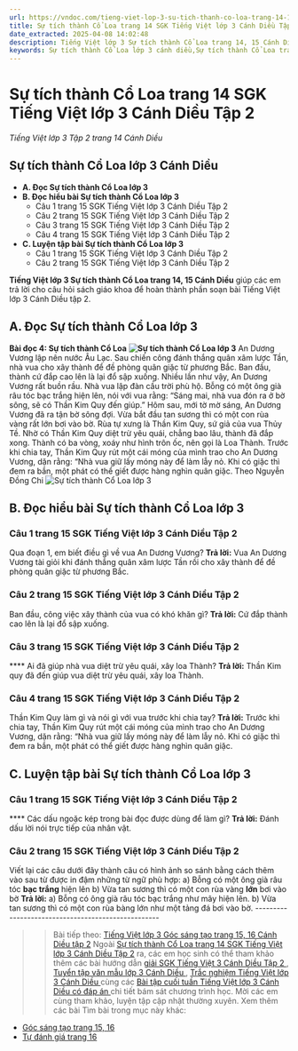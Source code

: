 ```yaml
---
url: https://vndoc.com/tieng-viet-lop-3-su-tich-thanh-co-loa-trang-14-15-canh-dieu-280768
title: Sự tích thành Cổ Loa trang 14 SGK Tiếng Việt lớp 3 Cánh Diều Tập 2 - Tiếng Việt lớp 3 Tập 2 trang 14 Cánh Diều - VnDoc.com
date_extracted: 2025-04-08 14:02:48
description: Tiếng Việt lớp 3 Sự tích thành Cổ Loa trang 14, 15 Cánh Diều giúp các em học sinh ôn tập, củng cố kiến thức môn Tiếng Việt lớp 3 tập 2.
keywords: Sự tích thành Cổ Loa lớp 3 cánh diều,Sự tích thành Cổ Loa trang 14 lớp 3 cánh diều,Sự tích thành Cổ Loa lớp 3 trang 14 cánh diều,Tiếng Việt lớp 3 Tập 2 trang 14 Cánh Diều,bài tập tiếng việt lớp 3,tiếng việt lớp 3,tiếng việt lớp 3 tập 1,bài tập tiếng việt lớp 3 tập 1,tiếng việt 3 tập 1,tiếng việt lớp 3 cánh diều,tiếng việt 3 cánh diều,tiếng việt lớp 3 tập 1 cánh diều,tiếng việt lớp 3 cd,tiếng việt 3 cánh diều tập 1,Sự tích thành Cổ Loa trang 14 tập 2
---
```


# Sự tích thành Cổ Loa trang 14 SGK Tiếng Việt lớp 3 Cánh Diều Tập 2
 _Tiếng Việt lớp 3 Tập 2 trang 14 Cánh Diều_
## **Sự tích thành Cổ Loa lớp 3 Cánh Diều**
  * **A. Đọc Sự tích thành Cổ Loa lớp 3**
  * **B. Đọc hiểu bài Sự tích thành Cổ Loa lớp 3**
    * Câu 1 trang 15 SGK Tiếng Việt lớp 3 Cánh Diều Tập 2
    * Câu 2 trang 15 SGK Tiếng Việt lớp 3 Cánh Diều Tập 2
    * Câu 3 trang 15 SGK Tiếng Việt lớp 3 Cánh Diều Tập 2
    * Câu 4 trang 15 SGK Tiếng Việt lớp 3 Cánh Diều Tập 2
  * **C. Luyện tập bài Sự tích thành Cổ Loa lớp 3**
    * Câu 1 trang 15 SGK Tiếng Việt lớp 3 Cánh Diều Tập 2
    * Câu 2 trang 15 SGK Tiếng Việt lớp 3 Cánh Diều Tập 2

**Tiếng Việt lớp 3 Sự tích thành Cổ Loa trang 14, 15 Cánh Diều** giúp các em trả lời cho câu hỏi sách giáo khoa để hoàn thành phần soạn bài Tiếng Việt lớp 3 Cánh Diều tập 2.
## **A. Đọc Sự tích thành Cổ Loa lớp 3**
**Bài đọc 4: Sự tích thành Cổ Loa**
**![Sự tích thành Cổ Loa lớp 3](https://i.vdoc.vn/data/image/2024/01/08/tieng-viet-lop-3-su-tich-thanh-co-loa-trang-14-15-canh-dieu-h2.jpg)**
An Dương Vương lập nên nước Âu Lạc. Sau chiến công đánh thắng quân xâm lược Tần, nhà vua cho xây thành để đề phòng quân giặc từ phương Bắc.
Ban đầu, thành cứ đắp cao lên là lại đổ sập xuống. Nhiều lần như vậy, An Dương Vương rất buồn rầu. Nhà vua lập đàn cầu trời phù hộ. Bỗng có một ông già râu tóc bạc trắng hiện lên, nói với vua rằng: “Sáng mai, nhà vua đón ra ở bờ sông, sẽ có Thần Kim Quy đến giúp.”
Hôm sau, mới tờ mờ sáng, An Dương Vương đã ra tận bờ sông đợi. Vừa bắt đầu tan sương thì có một con rùa vàng rất lớn bơi vào bờ. Rùa tự xưng là Thần Kim Quy, sứ giả của vua Thủy Tề.
Nhờ có Thần Kim Quy diệt trừ yêu quái, chẳng bao lâu, thành đã đắp xong. Thành có ba vòng, xoáy như hình trôn ốc, nên gọi là Loa Thành.
Trước khi chia tay, Thần Kim Quy rút một cái móng của mình trao cho An Dương Vương, dặn rằng: “Nhà vua giữ lấy móng này để làm lẫy nỏ. Khi có giặc thì đem ra bắn, một phát có thể giết được hàng nghìn quân giặc.
Theo Nguyễn Đồng Chi
![Sự tích thành Cổ Loa lớp 3](https://i.vdoc.vn/data/image/2024/01/08/tieng-viet-lop-3-su-tich-thanh-co-loa-trang-14-15-canh-dieu-h1.jpg)
## **B. Đọc hiểu bài Sự tích thành Cổ Loa lớp 3**
### **Câu 1 trang 15 SGK Tiếng Việt lớp 3 Cánh Diều Tập 2**
Qua đoạn 1, em biết điều gì về vua An Dương Vương?
**Trả lời:**
Vua An Dương Vương tài giỏi khi đánh thắng quân xâm lược Tần rồi cho xây thành để đề phòng quân giặc từ phương Bắc.
### **Câu 2 trang 15 SGK Tiếng Việt lớp 3 Cánh Diều Tập 2**
Ban đầu, công việc xây thành của vua có khó khăn gì?
**Trả lời:**
Cứ đắp thành cao lên là lại đổ sập xuống.
### **Câu 3 trang 15 SGK Tiếng Việt lớp 3 Cánh Diều Tập 2**
**** Ai đã giúp nhà vua diệt trừ yêu quái, xây loa Thành?
**Trả lời:**
Thần Kim quy đã đến giúp vua diệt trừ yêu quái, xây loa Thành.
### **Câu 4 trang 15 SGK Tiếng Việt lớp 3 Cánh Diều Tập 2**
Thần Kim Quy làm gì và nói gì với vua trước khi chia tay?
**Trả lời:**
Trước khi chia tay, Thần Kim Quy rút một cái móng của mình trao cho An Dương Vương, dặn rằng: “Nhà vua giữ lấy móng này để làm lẫy nỏ. Khi có giặc thì đem ra bắn, một phát có thể giết được hàng nghìn quân giặc.
## **C. Luyện tập bài Sự tích thành Cổ Loa lớp 3**
### **Câu 1 trang 15 SGK Tiếng Việt lớp 3 Cánh Diều Tập 2**
**** Các dấu ngoặc kép trong bài đọc được dùng để làm gì?
**Trả lời:**
Đánh dấu lời nói trực tiếp của nhân vật.
### **Câu 2 trang 15 SGK Tiếng Việt lớp 3 Cánh Diều Tập 2**
Viết lại các câu dưới đây thành câu có hình ảnh so sánh bằng cách thêm vào sau từ được in đậm những từ ngữ phù hợp:
a\) Bỗng có một ông già râu tóc **bạc trắng** hiện lên
b\) Vừa tan sương thì có một con rùa vàng **lớn** bơi vào bờ
**Trả lời:**
a\) Bỗng có ông già râu tóc bạc trắng như mây hiện lên.
b\) Vừa tan sương thì có một con rùa bàng lớn như một tảng đá bơi vào bờ.
\---------------------------------------------------
>> Bài tiếp theo: [Tiếng Việt lớp 3 Góc sáng tạo trang 15, 16 Cánh Diều tập 2](<https://vndoc.com/tieng-viet-lop-3-goc-sang-tao-trang-15-16-canh-dieu-280771>)
Ngoài [Sự tích thành Cổ Loa trang 14 SGK Tiếng Việt lớp 3 Cánh Diều Tập 2](<https://vndoc.com/tieng-viet-lop-3-su-tich-thanh-co-loa-trang-14-15-canh-dieu-280768>) ra, các em học sinh có thể tham khảo thêm các bài hướng dẫn [ giải SGK Tiếng Việt 3 Cánh Diều Tập 2 ](<https://vndoc.com/tieng-viet-lop-3-cd-tap2>) , [ Tuyển tập văn mẫu lớp 3 Cánh Diều ](<https://vndoc.com/tap-lam-van-lop3>) , [ Trắc nghiệm Tiếng Việt lớp 3 Cánh Diều ](<https://vndoc.com/trac-nghiem-tieng-viet-3-canh-dieu>) cùng các [ Bài tập cuối tuần Tiếng Việt lớp 3 Cánh Diều có đáp án ](<https://vndoc.com/bai-tap-cuoi-tuan-lop-3-mon-tieng-viet-canh-dieu>) chi tiết bám sát chương trình học. Mời các em cùng tham khảo, luyện tập cập nhật thường xuyên.
Xem thêm các bài Tìm bài trong mục này khác:
  * [Góc sáng tạo trang 15, 16](</tieng-viet-lop-3-goc-sang-tao-trang-15-16-canh-dieu-280771>)
  * [Tự đánh giá trang 16](</tu-danh-gia-trang-16-tieng-viet-lop-3-tap-2-canh-dieu-280773>)

